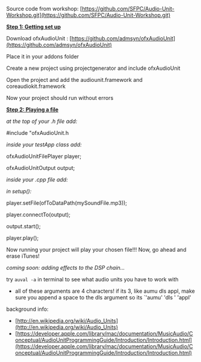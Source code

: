 
Source code from workshop: [https://github.com/SFPC/Audio-Unit-Workshop.git](https://github.com/SFPC/Audio-Unit-Workshop.git)

**<u>Step 1: Getting set up</u>**

Download ofxAudioUnit : [https://github.com/admsyn/ofxAudioUnit](https://github.com/admsyn/ofxAudioUnit)

Place it in your addons folder

Create a new project using projectgenerator and include ofxAudioUnit

Open the project and add the audiounit.framework and coreaudiokit.framework

Now your project should run without errors

**<u>Step 2: Playing a file</u>**

_at the top of your .h file add:_

#include "ofxAudioUnit.h

_inside your testApp class add:_

ofxAudioUnitFilePlayer player;

ofxAudioUnitOutput output;

_inside your .cpp file add:_

_in setup():_

player.setFile(ofToDataPath(mySoundFile.mp3));

player.connectTo(output);

output.start();

player.play();

Now running your project will play your chosen file!!! Now, go ahead and erase iTunes!

_coming soon: adding effects to the DSP chain..._

try `auval -a` in terminal to see what audio units you have to work with

*   all of these arguments are 4 characters! if its 3, like aumu dls appl, make sure you append a space to the dls argument so its `'aumu' 'dls ' 'appl'

background info: 

*   [http://en.wikipedia.org/wiki/Audio_Units](http://en.wikipedia.org/wiki/Audio_Units)
*   [https://developer.apple.com/library/mac/documentation/MusicAudio/Conceptual/AudioUnitProgrammingGuide/Introduction/Introduction.html](https://developer.apple.com/library/mac/documentation/MusicAudio/Conceptual/AudioUnitProgrammingGuide/Introduction/Introduction.html)
